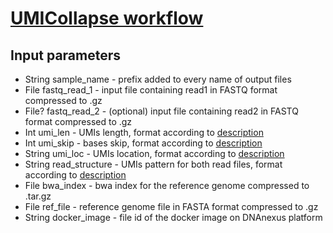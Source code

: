 # [UMICollapse workflow](https://github.com/Daniel-Liu-c0deb0t/UMICollapse)
## Input parameters
* String sample_name - prefix added to every name of output files
* File fastq_read_1 - input file containing read1 in FASTQ format compressed to .gz
* File? fastq_read_2 - (optional) input file containing read2 in FASTQ format compressed to .gz
* Int umi_len - UMIs length, format according to [description](https://github.com/OpenGene/fastp#all-options)
* Int umi_skip - bases skip, format according to [description](https://github.com/OpenGene/fastp#all-options)
* String umi_loc - UMIs location, format according to [description](https://github.com/OpenGene/fastp#all-options)
* String read_structure - UMIs pattern for both read files, format according to [description](https://github.com/OpenGene/fastp#all-options)
* File bwa_index - bwa index for the reference genome compressed to .tar.gz
* File ref_file - reference genome file in FASTA format compressed to .gz
* String docker_image - file id of the docker image on DNAnexus platform